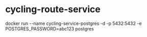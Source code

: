 # cycling-route-service

docker run --name cycling-service-postgres -d -p 5432:5432 -e POSTGRES_PASSWORD=abc123 postgres

